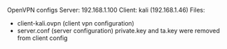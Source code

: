 OpenVPN configs
Server: 192.168.1.100
Client: kali (192.168.1.46)
Files:
 - client-kali.ovpn    (client vpn configuration) 
 - server.conf         (server configuration)
private.key and ta.key were removed from client config 
